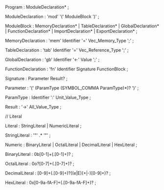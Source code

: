 Program
    : ModuleDeclaration*
    ;

ModuleDeclaration
    : 'mod' '(' ModuleBlock ')'
    ;

ModuleBlock
    : MemoryDeclaration*
    | TableDeclaration*
    | GlobalDeclaration*
    | FunctionDeclaration*
    | ImportDeclaration*
    | ExportDeclaration*
    ;

MemoryDeclaration
    : 'mem' Identifier '=' Vec_Memory_Type ';'
    ;

TableDeclaration
    : 'tab' Identifier '=' Vec_Reference_Type ';'
    ;

GlobalDeclaration
    : 'gb' Identifier '<-' Value ';'
    ;

FunctionDeclaration
    : 'fn' Identifier Signature FunctionBlock
    ;

Signature
    : Parameter Result?
    ;

Parameter
    : '(' (ParamType (SYMBOL_COMMA ParamType)*)? ')'
    ;

ParamType
    : Identifier ':' Unit_Value_Type
    ;

Result
    : '->' All_Value_Type
    ;


// Literal

Literal
    : StringLiteral
    | NumericLiteral
    ;

StringLiteral
    : '"' .* '"'
    ;

Numeric
    : BinaryLiteral
    | OctalLiteral
    | DecimalLiteral
    | HexLiteral
    ;

BinaryLiteral
    : 0b[0-1]+(.[0-1]+)?
    ;

OctalLiteral
    : 0o?[0-7]+(.[0-7]+)?
    ;

DecimalLiteral
    : [0-9]+(.[0-9]+)?((e|E)(\+|\-)[0-9]+)?
    ;

HexLiteral
    : 0x[0-9a-fA-F]+(.[0-9a-fA-F]+)?
    ;